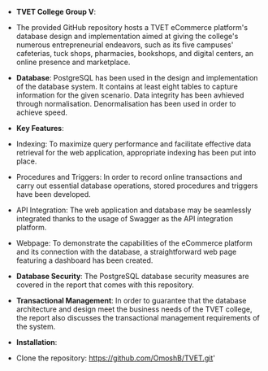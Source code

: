 - **TVET College Group V**:
- The provided GitHub repository hosts a TVET eCommerce platform's database design and implementation aimed at giving the college's numerous entrepreneurial endeavors, such as its five campuses' cafeterias, tuck shops, pharmacies, bookshops, and digital centers, an online presence and marketplace.


- **Database**: 
 PostgreSQL has been used in the design and implementation of the database system. It contains at least eight tables to capture information for the given scenario. Data integrity has been avhieved through normalisation. Denormalisation has been used in order to achieve speed.


- **Key Features**:
- Indexing:
  To maximize query performance and facilitate effective data retrieval for the web application, appropriate indexing has been put into place.
  
- Procedures and Triggers:
  In order to record online transactions and carry out essential database operations, stored procedures and triggers have been developed.
  
- API Integration:
  The web application and database may be seamlessly integrated thanks to the usage of Swagger as the API integration platform.
  
- Webpage:
  To demonstrate the capabilities of the eCommerce platform and its connection with the database, a straightforward web page featuring a dashboard has been created.


- **Database Security**: 
  The PostgreSQL database security measures are covered in the report that comes with this repository.

  
- **Transactional Management**: 
 In order to guarantee that the database architecture and design meet the business needs of the TVET college, the report also discusses the transactional management requirements of the system.


- **Installation**:
- Clone the repository: https://github.com/OmoshB/TVET.git'
